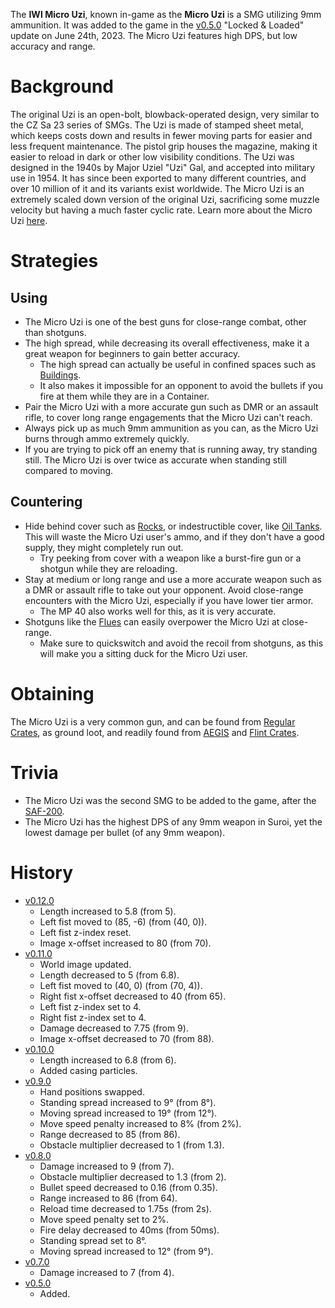 The **IWI Micro Uzi**, known in-game as the **Micro Uzi** is a SMG utilizing 9mm ammunition. It was added to the game in the [v0.5.0](https://github.com/HasangerGames/suroi/releases/tag/v0.5.0) "Locked & Loaded" update on June 24th, 2023. The Micro Uzi features high DPS, but low accuracy and range.

# Background

The original Uzi is an open-bolt, blowback-operated design, very similar to the CZ Sa 23 series of SMGs. The Uzi is made of stamped sheet metal, which keeps costs down and results in fewer moving parts for easier and less frequent maintenance. The pistol grip houses the magazine, making it easier to reload in dark or other low visibility conditions. The Uzi was designed in the 1940s by Major Uziel "Uzi" Gal, and accepted into military use in 1954. It has since been exported to many different countries, and over 10 million of it and its variants exist worldwide. The Micro Uzi is an extremely scaled down version of the original Uzi, sacrificing some muzzle velocity but having a much faster cyclic rate. Learn more about the Micro Uzi [here](https://en.wikipedia.org/wiki/Uzi).

# Strategies

## Using

- The Micro Uzi is one of the best guns for close-range combat, other than shotguns.
- The high spread, while decreasing its overall effectiveness, make it a great weapon for beginners to gain better accuracy.
  - The high spread can actually be useful in confined spaces such as [Buildings](/buildings).
  - It also makes it impossible for an opponent to avoid the bullets if you fire at them while they are in a Container.
- Pair the Micro Uzi with a more accurate gun such as DMR or an assault rifle, to cover long range engagements that the Micro Uzi can't reach.
- Always pick up as much 9mm ammunition as you can, as the Micro Uzi burns through ammo extremely quickly.
- If you are trying to pick off an enemy that is running away, try standing still. The Micro Uzi is over twice as accurate when standing still compared to moving.

## Countering

- Hide behind cover such as [Rocks](/obstacles/rock), or indestructible cover, like [Oil Tanks](/obstacles/oil_tank). This will waste the Micro Uzi user's ammo, and if they don't have a good supply, they might completely run out.
  - Try peeking from cover with a weapon like a burst-fire gun or a shotgun while they are reloading.
- Stay at medium or long range and use a more accurate weapon such as a DMR or assault rifle to take out your opponent. Avoid close-range encounters with the Micro Uzi, especially if you have lower tier armor.
  - The MP 40 also works well for this, as it is very accurate.
- Shotguns like the [Flues](weapons/guns/flues) can easily overpower the Micro Uzi at close-range.
  - Make sure to quickswitch and avoid the recoil from shotguns, as this will make you a sitting duck for the Micro Uzi user.

# Obtaining

The Micro Uzi is a very common gun, and can be found from [Regular Crates](/obstacles/regular_crate), as ground loot, and readily found from [AEGIS](/obstacles/aegis_crate) and [Flint Crates](/obstacles/flint_crate).

# Trivia

- The Micro Uzi was the second SMG to be added to the game, after the [SAF-200](weapons/guns/saf200).
- The Micro Uzi has the highest DPS of any 9mm weapon in Suroi, yet the lowest damage per bullet (of any 9mm weapon).

# History

- [v0.12.0](https://github.com/HasangerGames/suroi/releases/tag/v0.12.0)
  - Length increased to 5.8 (from 5).
  - Left fist moved to (85, -6) (from (40, 0)).
  - Left fist z-index reset.
  - Image x-offset increased to 80 (from 70).
- [v0.11.0](https://github.com/HasangerGames/suroi/releases/tag/v0.11.0)
  - World image updated.
  - Length decreased to 5 (from 6.8).
  - Left fist moved to (40, 0) (from (70, 4)).
  - Right fist x-offset decreased to 40 (from 65).
  - Left fist z-index set to 4.
  - Right fist z-index set to 4.
  - Damage decreased to 7.75 (from 9).
  - Image x-offset decreased to 70 (from 88).
- [v0.10.0](https://github.com/HasangerGames/suroi/releases/tag/v0.10.0)
  - Length increased to 6.8 (from 6).
  - Added casing particles.
- [v0.9.0](https://github.com/HasangerGames/suroi/releases/tag/v0.9.0)
  - Hand positions swapped.
  - Standing spread increased to 9° (from 8°).
  - Moving spread increased to 19° (from 12°).
  - Move speed penalty increased to 8% (from 2%).
  - Range decreased to 85 (from 86).
  - Obstacle multiplier decreased to 1 (from 1.3).
- [v0.8.0](https://github.com/HasangerGames/suroi/releases/tag/v0.8.0)
  - Damage increased to 9 (from 7).
  - Obstacle multiplier decreased to 1.3 (from 2).
  - Bullet speed decreased to 0.16 (from 0.35).
  - Range increased to 86 (from 64).
  - Reload time decreased to 1.75s (from 2s).
  - Move speed penalty set to 2%.
  - Fire delay decreased to 40ms (from 50ms).
  - Standing spread set to 8°.
  - Moving spread increased to 12° (from 9°).
- [v0.7.0](https://github.com/HasangerGames/suroi/releases/tag/v0.7.0)
  - Damage increased to 7 (from 4).
- [v0.5.0](https://github.com/HasangerGames/suroi/releases/tag/v0.5.0)
  - Added.
